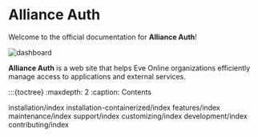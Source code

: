 
# Alliance Auth

Welcome to the official documentation for **Alliance Auth**!

![dashboard](/_static/images/features/core/dashboard/dashboard.png)

**Alliance Auth** is a web site that helps Eve Online organizations efficiently manage access to applications and external services.

:::{toctree}
:maxdepth: 2
:caption: Contents

installation/index
installation-containerized/index
features/index
maintenance/index
support/index
customizing/index
development/index
contributing/index
